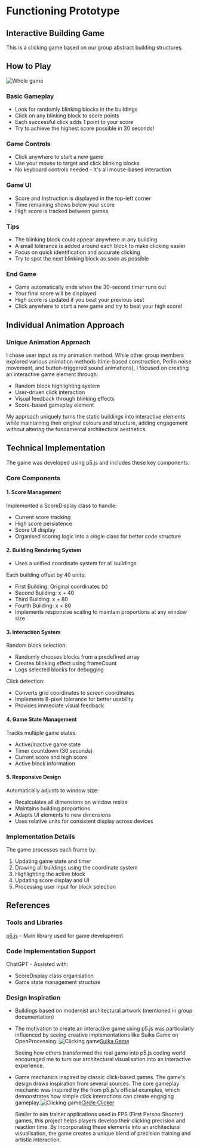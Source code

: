 # Functioning Prototype
## Interactive Building Game
This is a clicking game based on our group abstract building structures.

## How to Play
![Whole game](readmeimage/allUI.png)
### Basic Gameplay
- Look for randomly blinking blocks in the buildings
- Click on any blinking block to score points
- Each successful click adds 1 point to your score
- Try to achieve the highest score possible in 30 seconds!

### Game Controls
- Click anywhere to start a new game
- Use your mouse to target and click blinking blocks
- No keyboard controls needed - it's all mouse-based interaction

### Game UI
- Score and Instruction  is displayed in the top-left corner
- Time remaining shows below your score
- High score is tracked between games

### Tips
- The blinking block could appear anywhere in any building
- A small tolerance is added around each block to make clicking easier
- Focus on quick identification and accurate clicking
- Try to spot the next blinking block as soon as possible

### End Game
- Game automatically ends when the 30-second timer runs out
- Your final score will be displayed
- High score is updated if you beat your previous best
- Click anywhere to start a new game and try to beat your high score!

## Individual Animation Approach
### Unique Animation Approach
I chose user input as my animation method. While other group members explored various animation methods (time-based construction, Perlin noise movement, and button-triggered sound animations), I focused on creating an interactive game element through:

- Random block highlighting system
- User-driven click interaction
- Visual feedback through blinking effects
- Score-based gameplay element

My approach uniquely turns the static buildings into interactive elements while maintaining their original colours and structure, adding engagement without altering the fundamental architectural aesthetics.

## Technical Implementation

The game was developed using p5.js and includes these key components:

### Core Components

#### 1. Score Management
Implemented a ScoreDisplay class to handle:
 - Current score tracking
 - High score persistence
 - Score UI display
- Organised scoring logic into a single class for better code structure

#### 2. Building Rendering System

- Uses a unified coordinate system for all buildings

Each building offset by 40 units:
 - First Building: Original coordinates (x)
 - Second Building: x + 40
 - Third Building: x + 80
 - Fourth Building: x + 80
- Implements responsive scaling to maintain proportions at any window size

#### 3. Interaction System
Random block selection:
 - Randomly chooses blocks from a predefined array
 - Creates blinking effect using frameCount
 - Logs selected blocks for debugging
 
 Click detection:
 - Converts grid coordinates to screen coordinates
 - Implements 8-pixel tolerance for better usability
 - Provides immediate visual feedback

#### 4. Game State Management
Tracks multiple game states:
 - Active/Inactive game state
 - Timer countdown (30 seconds)
 - Current score and high score
 - Active block information

#### 5. Responsive Design
Automatically adjusts to window size:
 - Recalculates all dimensions on window resize
 - Maintains building proportions
 - Adapts UI elements to new dimensions
- Uses relative units for consistent display across devices

### Implementation Details
The game processes each frame by:
1. Updating game state and timer
2. Drawing all buildings using the coordinate system
3. Highlighting the active block
4. Updating score display and UI
5. Processing user input for block selection

## References

### Tools and Libraries
 [p5.js](https://p5js.org/) - Main library used for game development 

### Code Implementation Support
 ChatGPT - Assisted with:
 - ScoreDisplay class organisation
 - Game state management structure


### Design Inspiration
- Buildings based on modernist architectural artwork (mentioned in group documentation)

- The motivation to create an interactive game using p5.js was particularly influenced by seeing creative implementations like Suika Game on OpenProcessing. 
![Clicking game](readmeimage/SuikaGame.png)[Suika Game](https://openprocessing.org/sketch/2084936) 

  Seeing how others transformed the real game into p5.js coding world encouraged me to turn our architectural visualisation into an interactive experience.

- Game mechanics inspired by classic click-based games. The game's design draws inspiration from several sources. The core gameplay mechanic was inspired by the from p5.js's official examples, which demonstrates how simple click interactions can create engaging gameplay.![Clicking game](readmeimage/微信图片_20241108190910.png)[Circle Clicker](https://p5js.org/examples/games-circle-clicker/)

  Similar to aim trainer applications used in FPS (First Person Shooter) games, this project helps players develop their clicking precision and reaction time. By incorporating these elements into an architectural visualisation, the game creates a unique blend of precision training and artistic interaction.
